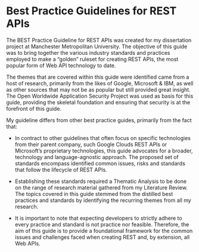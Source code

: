 # Best Practice Guidelines for REST APIs

The BEST Practice Guideline for REST APIs was created for my dissertation project at Manchester Metropolitan University. The objective of this guide was to bring together the various industry standards and practices employed to make a “golden” ruleset for creating REST APIs, the most popular form of Web API technology to date.


The themes that are covered within this guide were identified came from a host of research, primarily from the likes of Google, Microsoft & IBM, as well as other sources that may not be as popular but still provided great insight. The Open Worldwide Application Security Project was used as basis for this guide, providing the skeletal foundation and ensuring that security is at the forefront of this guide. 


My guideline differs from other best practice guides, primarily from the fact that:


- In contract to other guidelines that often focus on specific technologies from their parent company, such Google Clouds REST APIs or Microsoft’s proprietary technologies, this guide advocates for a broader, technology and language-agnostic approach. The proposed set of standards encompass identified common issues, risks and standards that follow the lifecycle of REST APIs.


- Establishing these standards required a Thematic Analysis to be done on the range of research material gathered from my Literature Review. The topics covered in this guide stemmed from the distilled best practices and standards by identifying the recurring themes from all my research.


- It is important to note that expecting developers to strictly adhere to every practice and standard is not practice nor feasible. Therefore, the aim of this guide is to provide a foundational framework for the common issues and challenges faced when creating REST and, by extension, all Web APIs.
